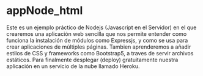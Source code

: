 # appNode_html
Este es un ejemplo práctico de Nodejs (Javascript en el Servidor) en el que crearemos una aplicación web sencilla que nos permite entender como funciona la instalación de módulos como Expressjs, y como se usa para crear aplicaciones de múltiples páginas. Tambien aprenderemos a añadir estilos de CSS y frameworks como Bootstrap5, a traves de servir archivos estáticos. Para finalmente desplegar (deploy) gratuitamente nuestra aplicación en  un servicio de la nube llamado Heroku.
